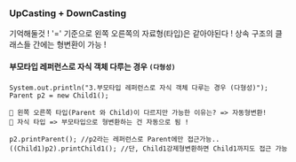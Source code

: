 ### UpCasting + DownCasting
기억해둘것 ! 
    '=' 기준으로 왼쪽 오른쪽의 자료형(타입)은 같아야된다 ! 
    상속 구조의 클래스들 간에는 형변환이 가능 ! 

 #### 부모타입 레퍼런스로 자식 객체 다루는 경우 **`(다형성)`**
        
    System.out.println("3.부모타입 레퍼런스로 자식 객체 다루는 경우 (다형성)");
    Parent p2 = new Child1(); 
    
    📌 왼쪽 오른쪽 타입(Parent 와 Child)이 다르지만 가능한 이유는? => 자동형변환! 
    📌 자식 타입 => 부모타입으로 형변환하는 건 자동으로 됨 ! 
    
    p2.printParent(); //p2라는 레퍼런스로 Parent에만 접근가능..
    ((Child1)p2).printChild1(); //단, Child1강제형변환하면 Child1까지도 접근 가능
    